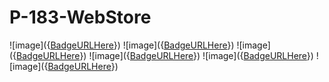 # P-183-WebStore
![image]({[BadgeURLHere](https://img.shields.io/badge/MySQL-005C84?style=for-the-badge&logo=mysql&logoColor=white
)})
![image]({[BadgeURLHere](https://img.shields.io/badge/Express%20js-000000?style=for-the-badge&logo=express&logoColor=white
)})
![image]({[BadgeURLHere](https://img.shields.io/badge/Node%20js-339933?style=for-the-badge&logo=nodedotjs&logoColor=white
)})
![image]({[BadgeURLHere](https://img.shields.io/badge/Vue%20js-35495E?style=for-the-badge&logo=vuedotjs&logoColor=4FC08D
)})
![image]({[BadgeURLHere](https://img.shields.io/badge/Docker-2CA5E0?style=for-the-badge&logo=docker&logoColor=white
)})
![image]({[BadgeURLHere](https://img.shields.io/badge/JavaScript-323330?style=for-the-badge&logo=javascript&logoColor=F7DF1E
)})

